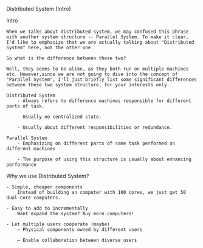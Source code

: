 Distributed System (Intro)

Intro

	When we talks about distributed system, we may confused this phrase with another system structure -- Parallel System. To make it clear, I'd like to emphasize that we are actually talking about "Distributed System" here, not the other one.

	So what is the difference between these two? 

	Well, they seems to be alike, as they both run on multiple machines etc. However,since we are not going to dive into the concept of "Parallel System", I'll just briefly list some significant differences between these two system structure, for your interests only.

	Distributed System
		- Always refers to difference machines responsible for different parts of task.

		- Usually no centralized state.

		- Usually about different responsibilities or redundance.

	Parallel System
		- Emphasizing on different parts of same task performed on different machines

		- The purpose of using this structure is usually about enhancing performance


Why we use Distributed System?

	- Simple, cheaper components
		Instead of building an computer with 100 cores, we just get 50 dual-core computers.

	- Easy to add to incrementally
		Want expand the system? Buy more computers!

	- Let multiple users cooperate (maybe)
		― Physical components owned by different users
		
		― Enable collaboration between diverse users

